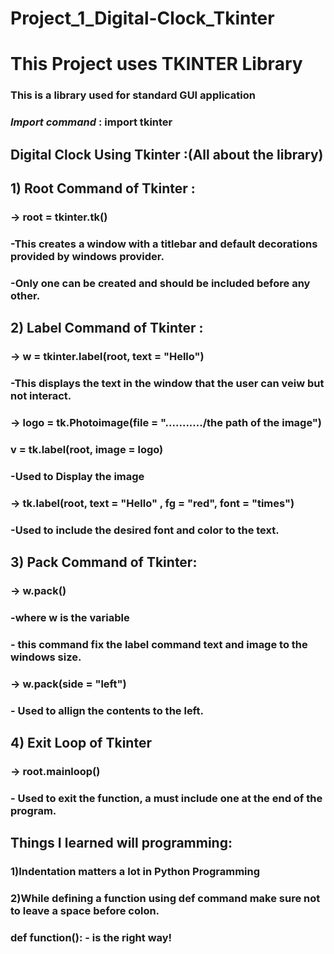 
# Project_1_Digital-Clock_Tkinter

# This Project uses TKINTER Library
### This is a library used for standard GUI application

###  *Import command* : import tkinter

## Digital Clock Using Tkinter :(All about the library)

## 1) Root Command of Tkinter :
###     -> root = tkinter.tk()
###     -This creates a window with a titlebar and default decorations provided by windows provider.
###     -Only one can be created and should be included before any other.

## 2) Label Command of Tkinter :
###     ->  w = tkinter.label(root, text = "Hello")
###       -This displays the text in the window that the user can veiw but not interact.

###     ->  logo = tk.Photoimage(file = ".........../the path of the image")
###       v = tk.label(root, image = logo)
###       -Used to Display the image

###      ->  tk.label(root, text = "Hello" , fg = "red", font = "times")
###        -Used to include the desired font and color to the text.

## 3) Pack Command of Tkinter:
###     ->  w.pack()
###       -where w is the variable 
###       - this command fix the label command text and image to the windows size.

###     ->  w.pack(side = "left")
###       - Used to allign the contents to the left.

## 4) Exit Loop of Tkinter 
###     ->  root.mainloop()
###       - Used to exit the function, a must include one at the end of the program.



## Things I learned will programming:
###  1)Indentation matters a lot in Python Programming
###  2)While defining a function using def command make sure not to leave a space before colon.
###       def function():    - is the right way!
